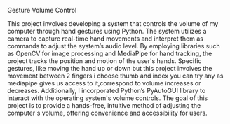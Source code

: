 Gesture Volume Control

This project involves developing a system that controls the volume of my computer through hand gestures using Python. The system utilizes a camera to capture real-time hand movements and interpret them as commands to adjust the system’s audio level. By employing libraries such as OpenCV for image processing and MediaPipe for hand tracking, the project tracks the position and motion of the user's hands. Specific gestures, like moving the hand up or down but this project involves the movement between 2 fingers i choose thumb and index you can try any as mediapipe gives us access to it,correspond to volume increases or decreases. Additionally, I incorporated Python’s PyAutoGUI library to interact with the operating system's volume controls. The goal of this project is to provide a hands-free, intuitive method of adjusting the computer's volume, offering convenience and accessibility for users.

